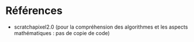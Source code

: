 # Références

- scratchapixel2.0 (pour la compréhension des algorithmes et les aspects mathématiques : pas de copie de code)
